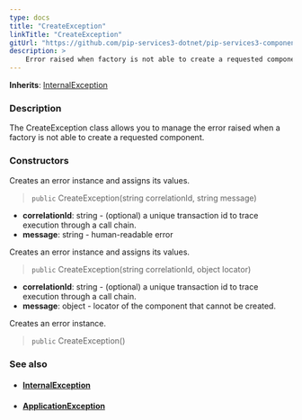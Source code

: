 ```yaml
---
type: docs
title: "CreateException"
linkTitle: "CreateException"
gitUrl: "https://github.com/pip-services3-dotnet/pip-services3-components-dotnet"
description: >
    Error raised when factory is not able to create a requested component.
---
```


**Inherits**: [InternalException](../../../commons/errors/internal_exception)

### Description

The CreateException class allows you to manage the error raised when a factory is not able to create a requested component.


### Constructors
Creates an error instance and assigns its values.

> `public` CreateException(string correlationId, string message)

- **correlationId**: string - (optional) a unique transaction id to trace execution through a call chain.
- **message**: string - human-readable error


Creates an error instance and assigns its values.

> `public` CreateException(string correlationId, object locator)

- **correlationId**: string - (optional) a unique transaction id to trace execution through a call chain.
- **message**: object - locator of the component that cannot be created.


Creates an error instance.

> `public` CreateException()


### See also
- #### [InternalException](../../../commons/errors/internal_exception)
- #### [ApplicationException](../../../commons/errors/application_exception)
